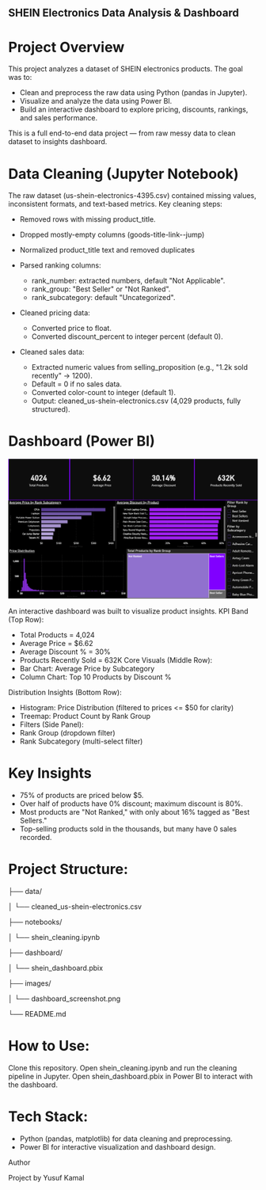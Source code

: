 ## SHEIN Electronics Data Analysis & Dashboard
# Project Overview

This project analyzes a dataset of SHEIN electronics products. The goal was to:

- Clean and preprocess the raw data using Python (pandas in Jupyter).
- Visualize and analyze the data using Power BI.
- Build an interactive dashboard to explore pricing, discounts, rankings, and sales performance.

This is a full end-to-end data project — from raw messy data to clean dataset to insights dashboard.

# Data Cleaning (Jupyter Notebook)

The raw dataset (us-shein-electronics-4395.csv) contained missing values, inconsistent formats, and text-based metrics. Key cleaning steps:

- Removed rows with missing product_title.
- Dropped mostly-empty columns (goods-title-link--jump)
- Normalized product_title text and removed duplicates
- Parsed ranking columns:

  - rank_number: extracted numbers, default "Not Applicable".
  - rank_group: "Best Seller" or "Not Ranked".
  - rank_subcategory: default "Uncategorized".

- Cleaned pricing data:
  - Converted price to float.
  - Converted discount_percent to integer percent (default 0).
- Cleaned sales data:

  - Extracted numeric values from selling_proposition (e.g., "1.2k sold recently" -> 1200).
  - Default = 0 if no sales data.
  - Converted color-count to integer (default 1).
  - Output: cleaned_us-shein-electronics.csv (4,029 products, fully structured).

# Dashboard (Power BI)

![SHEIN Electronics Dashboard](shein_electronics_dashboard.png)


An interactive dashboard was built to visualize product insights.
KPI Band (Top Row):
  - Total Products = 4,024
  - Average Price = $6.62
  - Average Discount % = 30%
  - Products Recently Sold = 632K
Core Visuals (Middle Row):
  - Bar Chart: Average Price by Subcategory
  - Column Chart: Top 10 Products by Discount %
  
Distribution Insights (Bottom Row):
  - Histogram: Price Distribution (filtered to prices <= $50 for clarity)
  - Treemap: Product Count by Rank Group
  - Filters (Side Panel):
  - Rank Group (dropdown filter)
  - Rank Subcategory (multi-select filter)

# Key Insights
- 75% of products are priced below $5.
- Over half of products have 0% discount; maximum discount is 80%.
- Most products are "Not Ranked," with only about 16% tagged as "Best Sellers."
- Top-selling products sold in the thousands, but many have 0 sales recorded.

# Project Structure:
├── data/

│   └── cleaned_us-shein-electronics.csv

├── notebooks/

│   └── shein_cleaning.ipynb

├── dashboard/

│   └── shein_dashboard.pbix

├── images/

│   └── dashboard_screenshot.png

└── README.md

# How to Use:
Clone this repository.
Open shein_cleaning.ipynb and run the cleaning pipeline in Jupyter.
Open shein_dashboard.pbix in Power BI to interact with the dashboard.

# Tech Stack:
- Python (pandas, matplotlib) for data cleaning and preprocessing.
- Power BI for interactive visualization and dashboard design.

Author

Project by Yusuf Kamal
